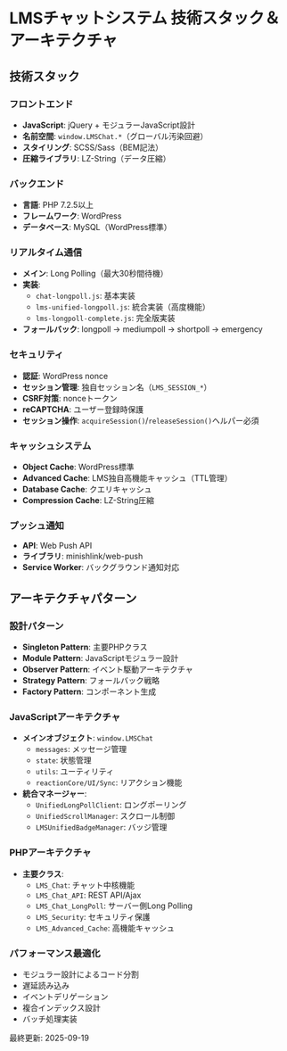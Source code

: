 # LMSチャットシステム 技術スタック＆アーキテクチャ

## 技術スタック

### フロントエンド
- **JavaScript**: jQuery + モジュラーJavaScript設計
- **名前空間**: `window.LMSChat.*`（グローバル汚染回避）
- **スタイリング**: SCSS/Sass（BEM記法）
- **圧縮ライブラリ**: LZ-String（データ圧縮）

### バックエンド  
- **言語**: PHP 7.2.5以上
- **フレームワーク**: WordPress
- **データベース**: MySQL（WordPress標準）

### リアルタイム通信
- **メイン**: Long Polling（最大30秒間待機）
- **実装**:
  - `chat-longpoll.js`: 基本実装
  - `lms-unified-longpoll.js`: 統合実装（高度機能）
  - `lms-longpoll-complete.js`: 完全版実装
- **フォールバック**: longpoll → mediumpoll → shortpoll → emergency

### セキュリティ
- **認証**: WordPress nonce
- **セッション管理**: 独自セッション名（`LMS_SESSION_*`）
- **CSRF対策**: nonceトークン
- **reCAPTCHA**: ユーザー登録時保護
- **セッション操作**: `acquireSession()`/`releaseSession()`ヘルパー必須

### キャッシュシステム
- **Object Cache**: WordPress標準
- **Advanced Cache**: LMS独自高機能キャッシュ（TTL管理）
- **Database Cache**: クエリキャッシュ
- **Compression Cache**: LZ-String圧縮

### プッシュ通知
- **API**: Web Push API
- **ライブラリ**: minishlink/web-push
- **Service Worker**: バックグラウンド通知対応

## アーキテクチャパターン

### 設計パターン
- **Singleton Pattern**: 主要PHPクラス
- **Module Pattern**: JavaScriptモジュラー設計
- **Observer Pattern**: イベント駆動アーキテクチャ
- **Strategy Pattern**: フォールバック戦略
- **Factory Pattern**: コンポーネント生成

### JavaScriptアーキテクチャ
- **メインオブジェクト**: `window.LMSChat`
  - `messages`: メッセージ管理
  - `state`: 状態管理
  - `utils`: ユーティリティ
  - `reactionCore/UI/Sync`: リアクション機能
- **統合マネージャー**:
  - `UnifiedLongPollClient`: ロングポーリング
  - `UnifiedScrollManager`: スクロール制御
  - `LMSUnifiedBadgeManager`: バッジ管理

### PHPアーキテクチャ
- **主要クラス**:
  - `LMS_Chat`: チャット中核機能
  - `LMS_Chat_API`: REST API/Ajax
  - `LMS_Chat_LongPoll`: サーバー側Long Polling
  - `LMS_Security`: セキュリティ保護
  - `LMS_Advanced_Cache`: 高機能キャッシュ

### パフォーマンス最適化
- モジュラー設計によるコード分割
- 遅延読み込み
- イベントデリゲーション
- 複合インデックス設計
- バッチ処理実装

最終更新: 2025-09-19